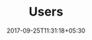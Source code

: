 ---
title: "Users"
date: 2017-09-25T11:31:18+05:30
layout: users
property: "Panjim Inn"
url: /details/users/panjim-inn/
slug: "panjim-inn/"

mainmenu:
 details: true
 user: true

---